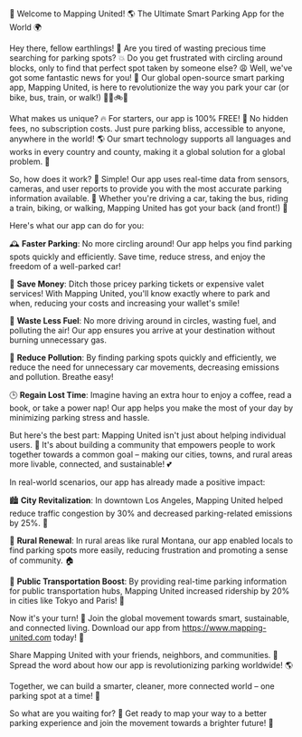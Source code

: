 🚀 Welcome to Mapping United! 🌎 The Ultimate Smart Parking App for the World 🌍

Hey there, fellow earthlings! 👋 Are you tired of wasting precious time searching for parking spots? 💥 Do you get frustrated with circling around blocks, only to find that perfect spot taken by someone else? 😩 Well, we've got some fantastic news for you! 🎉 Our global open-source smart parking app, Mapping United, is here to revolutionize the way you park your car (or bike, bus, train, or walk!) 🚗🚌🚲💨

What makes us unique? 🔥 For starters, our app is 100% FREE! 💸 No hidden fees, no subscription costs. Just pure parking bliss, accessible to anyone, anywhere in the world! 🌎 Our smart technology supports all languages and works in every country and county, making it a global solution for a global problem. 🌟

So, how does it work? 🔧 Simple! Our app uses real-time data from sensors, cameras, and user reports to provide you with the most accurate parking information available. 💯 Whether you're driving a car, taking the bus, riding a train, biking, or walking, Mapping United has got your back (and front!) 🔄

Here's what our app can do for you:

🕰️ **Faster Parking**: No more circling around! Our app helps you find parking spots quickly and efficiently. Save time, reduce stress, and enjoy the freedom of a well-parked car!

💸 **Save Money**: Ditch those pricey parking tickets or expensive valet services! With Mapping United, you'll know exactly where to park and when, reducing your costs and increasing your wallet's smile!

🌟 **Waste Less Fuel**: No more driving around in circles, wasting fuel, and polluting the air! Our app ensures you arrive at your destination without burning unnecessary gas.

💪 **Reduce Pollution**: By finding parking spots quickly and efficiently, we reduce the need for unnecessary car movements, decreasing emissions and pollution. Breathe easy!

🕒 **Regain Lost Time**: Imagine having an extra hour to enjoy a coffee, read a book, or take a power nap! Our app helps you make the most of your day by minimizing parking stress and hassle.

But here's the best part: Mapping United isn't just about helping individual users. 🌈 It's about building a community that empowers people to work together towards a common goal – making our cities, towns, and rural areas more livable, connected, and sustainable! 💕

In real-world scenarios, our app has already made a positive impact:

🏙️ **City Revitalization**: In downtown Los Angeles, Mapping United helped reduce traffic congestion by 30% and decreased parking-related emissions by 25%. 🌆

🚨 **Rural Renewal**: In rural areas like rural Montana, our app enabled locals to find parking spots more easily, reducing frustration and promoting a sense of community. 🏠

🚌 **Public Transportation Boost**: By providing real-time parking information for public transportation hubs, Mapping United increased ridership by 20% in cities like Tokyo and Paris! 🚂

Now it's your turn! 🎉 Join the global movement towards smart, sustainable, and connected living. Download our app from https://www.mapping-united.com today! 📲

Share Mapping United with your friends, neighbors, and communities. 💬 Spread the word about how our app is revolutionizing parking worldwide! 🌎

Together, we can build a smarter, cleaner, more connected world – one parking spot at a time! 🚀

So what are you waiting for? 🤔 Get ready to map your way to a better parking experience and join the movement towards a brighter future! 💫